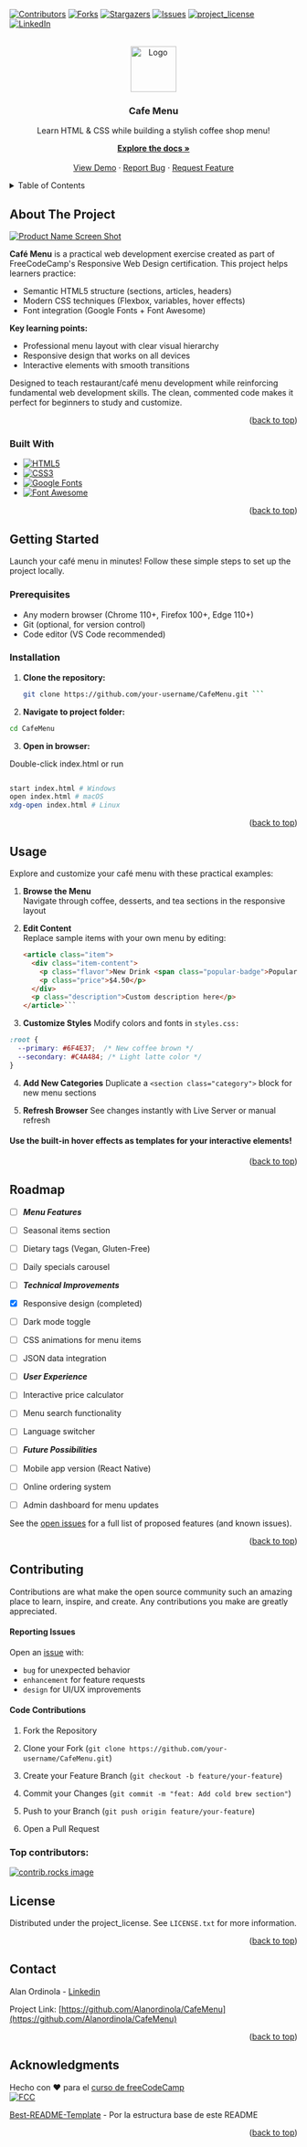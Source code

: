 [![Contributors][contributors-shield]][contributors-url]
[![Forks][forks-shield]][forks-url]
[![Stargazers][stars-shield]][stars-url]
[![Issues][issues-shield]][issues-url]
[![project_license][license-shield]][license-url]
[![LinkedIn][linkedin-shield]][linkedin-url]

<!-- PROJECT LOGO -->
<br />
<div align="center">
  <a href="https://github.com/Alanordinola/CafeMenu">
    <img src="images/logo.png" alt="Logo" width="80" height="80">
  </a>

  
<h3 align="center">Cafe Menu</h3>

<p aling="center">
Learn HTML & CSS while building a stylish coffee shop menu!

<a href="https://github.com/Alanordinola/CafeMenu"><strong>Explore the docs »</strong></a>
    <br />
    <br />
    <a href="https://github.com/Alanordinola/CafeMenu">View Demo</a>
    &middot;
    <a href="https://github.com/Alanordinola/CafeMenu/issues/new?labels=bug&template=bug-report---.md">Report Bug</a>
    &middot;
    <a href="https://github.com/Alanordinola/CafeMenu/issues/new?labels=enhancement&template=feature-request---.md">Request Feature</a>
  </p>
</div>

<!-- TABLE OF CONTENTS -->
<details>
  <summary>Table of Contents</summary>
  <ol>
    <li>
      <a href="#about-the-project">About The Project</a>
      <ul>
        <li><a href="#built-with">Built With</a></li>
      </ul>
    </li>
    <li>
      <a href="#getting-started">Getting Started</a>
      <ul>
        <li><a href="#prerequisites">Prerequisites</a></li>
        <li><a href="#installation">Installation</a></li>
      </ul>
    </li>
    <li><a href="#usage">Usage</a></li>
    <li><a href="#roadmap">Roadmap</a></li>
    <li><a href="#contributing">Contributing</a></li>
    <li><a href="#license">License</a></li>
    <li><a href="#contact">Contact</a></li>
    <li><a href="#acknowledgments">Acknowledgments</a></li>
  </ol>
</details>

<!-- ABOUT THE PROJECT -->
## About The Project

[![Product Name Screen Shot][product-screenshot]](https://example.com)

**Café Menu** is a practical web development exercise created as part of FreeCodeCamp's Responsive Web Design certification. This project helps learners practice:

- Semantic HTML5 structure (sections, articles, headers)
- Modern CSS techniques (Flexbox, variables, hover effects)
- Font integration (Google Fonts + Font Awesome)

**Key learning points:**

- Professional menu layout with clear visual hierarchy  
- Responsive design that works on all devices  
- Interactive elements with smooth transitions  


Designed to teach restaurant/café menu development while reinforcing fundamental web development skills. The clean, commented code makes it perfect for beginners to study and customize.

<p align="right">(<a href="#readme-top">back to top</a>)</p>

### Built With

* [![HTML5][HTML5-shield]][HTML5-url]
* [![CSS3][CSS3-shield]][CSS3-url]
* [![Google Fonts][GoogleFonts-shield]][GoogleFonts-url]
* [![Font Awesome][FontAwesome-shield]][FontAwesome-url]

<p align="right">(<a href="#readme-top">back to top</a>)</p>

<!-- GETTING STARTED -->
## Getting Started

Launch your café menu in minutes! Follow these simple steps to set up the project locally.

### Prerequisites

- Any modern browser (Chrome 110+, Firefox 100+, Edge 110+)
- Git (optional, for version control)
- Code editor (VS Code recommended)

### Installation

1. **Clone the repository:**
   ```sh
   git clone https://github.com/your-username/CafeMenu.git ```

2. **Navigate to project folder:**
```sh
cd CafeMenu
```

3. **Open in browser:**

Double-click index.html or run
```bash

start index.html # Windows
open index.html # macOS
xdg-open index.html # Linux
```

<p align="right">(<a href="#readme-top">back to top</a>)</p>

<!-- USAGE EXAMPLES -->
## Usage

Explore and customize your café menu with these practical examples:

1. **Browse the Menu**  
   Navigate through coffee, desserts, and tea sections in the responsive layout

2. **Edit Content**  
   Replace sample items with your own menu by editing:
   ```html
   <article class="item">
     <div class="item-content">
       <p class="flavor">New Drink <span class="popular-badge">Popular</span></p>
       <p class="price">$4.50</p>
     </div>
     <p class="description">Custom description here</p>
   </article>```

3. **Customize Styles**
Modify colors and fonts in `styles.css:`
```css
:root {
  --primary: #6F4E37;  /* New coffee brown */
  --secondary: #C4A484; /* Light latte color */
}
```

4. **Add New Categories**
Duplicate a `<section class="category">` block for new menu sections

5. **Refresh Browser**
See changes instantly with Live Server or manual refresh  
  
#### Use the built-in hover effects as templates for your interactive elements!

<p align="right">(<a href="#readme-top">back to top</a>)</p>

<!-- ROADMAP -->
## Roadmap

- [ ]  ***Menu Features***
  - [ ]  Seasonal items section
  - [ ]  Dietary tags (Vegan, Gluten-Free)
  - [ ]  Daily specials carousel
- [ ]  ***Technical Improvements***
  - [x]  Responsive design (completed)
  - [ ]  Dark mode toggle
  - [ ]  CSS animations for menu items
  - [ ]  JSON data integration
  
- [ ]  ***User Experience***
  - [ ]  Interactive price calculator
  - [ ]  Menu search functionality
  - [ ]  Language switcher
  
- [ ]  ***Future Possibilities***
  - [ ]  Mobile app version (React Native)
  - [ ]  Online ordering system
  - [ ]  Admin dashboard for menu updates

See the [open issues](https://github.com/Alanordinola/CafeMenu/issues) for a full list of proposed features (and known issues).

<p align="right">(<a href="#readme-top">back to top</a>)</p>


<!-- CONTRIBUTING -->
## Contributing

Contributions are what make the open source community such an amazing place to learn, inspire, and create. Any contributions you make are greatly appreciated.

####  Reporting Issues
Open an [issue](https://github.com/AlanOrdinola/CafeMenu/issues) with:
- `bug` for unexpected behavior
- `enhancement` for feature requests
- `design` for UI/UX improvements

####  Code Contributions
1. Fork the Repository
2. Clone your Fork (`git clone https://github.com/your-username/CafeMenu.git`)

3. Create your Feature Branch (`git checkout -b feature/your-feature`)

4. Commit your Changes (`git commit -m "feat: Add cold brew section"`)

5. Push to your Branch (`git push origin feature/your-feature`)

6. Open a Pull Request

### Top contributors:

<a href="https://github.com/Alanordinola/CafeMenu/graphs/contributors">
  <img src="https://contrib.rocks/image?repo=Alanordinola/CafeMenu" alt="contrib.rocks image" />
</a>

<!-- LICENSE -->
## License

Distributed under the project_license. See `LICENSE.txt` for more information.

<p align="right">(<a href="#readme-top">back to top</a>)</p>

<!-- CONTACT -->
## Contact

Alan Ordinola - [Linkedin](https://www.linkedin.com/in/alan-ordinola-10026a196/)

Project Link: [https://github.com/Alanordinola/CafeMenu](https://github.com/Alanordinola/CafeMenu)

<p align="right">(<a href="#readme-top">back to top</a>)</p>

<!-- ACKNOWLEDGMENTS -->
## Acknowledgments

Hecho con ❤️ para el [curso de freeCodeCamp](https://www.freecodecamp.org/learn/2022/responsive-web-design/)  
[![FCC](https://img.shields.io/badge/🚀_Estudiando_en_FCC-0A0A23)](https://www.freecodecamp.org/)

[Best-README-Template](https://github.com/othneildrew/Best-README-Template) - Por la estructura base de este README

<p align="right">(<a href="#readme-top">back to top</a>)</p>


<!-- MARKDOWN LINKS & IMAGES -->
<!-- https://www.markdownguide.org/basic-syntax/#reference-style-links -->
[contributors-shield]: https://img.shields.io/github/contributors/Alanordinola/CafeMenu.svg?style=for-the-badge&color=green
[contributors-url]: https://github.com/Alanordinola/CafeMenu/graphs/contributors
[forks-shield]: https://img.shields.io/github/forks/Alanordinola/CafeMenu.svg?style=for-the-badge&color=blue
[forks-url]: https://github.com/Alanordinola/CafeMenu/network/members
[stars-shield]: https://img.shields.io/github/stars/Alanordinola/CafeMenu.svg?style=for-the-badge&color=yellow
[stars-url]: https://github.com/Alanordinola/CafeMenu/stargazers
[issues-shield]: https://img.shields.io/github/issues/Alanordinola/CafeMenu.svg?style=for-the-badge&color=red
[issues-url]: https://github.com/Alanordinola/CafeMenu/issues
[license-shield]: https://img.shields.io/github/license/Alanordinola/CafeMenu.svg?style=for-the-badge&color=green
[license-url]: https://github.com/Alanordinola/CafeMenu/blob/main/LICENSE.txt
[linkedin-shield]: https://img.shields.io/badge/-LinkedIn-black.svg?style=for-the-badge&logo=linkedin&colorB=0A66C2
[linkedin-url]: https://www.linkedin.com/in/alan-ordinola-10026a196/
[product-screenshot]: images/screenshot.png
[HTML5-shield]: https://img.shields.io/badge/HTML5-E34F26?style=for-the-badge&logo=html5&logoColor=white
[HTML5-url]: https://developer.mozilla.org/en-US/docs/Web/HTML
[CSS3-shield]: https://img.shields.io/badge/CSS3-1572B6?style=for-the-badge&logo=css3&logoColor=white
[CSS3-url]: https://developer.mozilla.org/en-US/docs/Web/CSS
[GoogleFonts-shield]: https://img.shields.io/badge/Google_Fonts-FF5722?style=for-the-badge&logo=google-fonts&logoColor=white
[GoogleFonts-url]: https://fonts.google.com/
[FontAwesome-shield]: https://img.shields.io/badge/Font_Awesome-228B22?style=for-the-badge&logo=font-awesome&logoColor=white
[FontAwesome-url]: https://fontawesome.com/